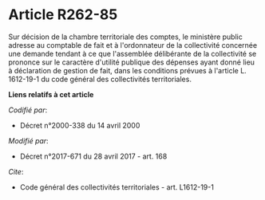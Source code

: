 # Article R262-85

Sur décision de la chambre territoriale des comptes, le ministère public adresse au comptable de fait et à l'ordonnateur de
la collectivité concernée une demande tendant à ce que l'assemblée délibérante de la collectivité se prononce sur le
caractère d'utilité publique des dépenses ayant donné lieu à déclaration de gestion de fait, dans les conditions prévues à
l'article L. 1612-19-1 du code général des collectivités territoriales.

**Liens relatifs à cet article**

_Codifié par_:

  - Décret n°2000-338 du 14 avril 2000

_Modifié par_:

  - Décret n°2017-671 du 28 avril 2017 - art. 168

_Cite_:

  - Code général des collectivités territoriales - art. L1612-19-1

